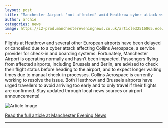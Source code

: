 ```yaml
---
layout: post
title: "Manchester Airport 'not affected' amid Heathrow cyber attack with flights cancelled"
author: archie
categories: news
image: https://i2-prod.manchestereveningnews.co.uk/article32516865.ece/ALTERNATES/s1200/0_Finance-survey.jpg
---
```

Flights at Heathrow and several other European airports have been delayed or cancelled due to a cyber attack affecting Collins Aerospace, a service provider for check-in and boarding systems. Fortunately, Manchester Airport is operating normally and hasn’t been impacted. Passengers flying from affected airports, including Brussels and Berlin, are advised to check their flight status before heading to the airport, and to expect longer waiting times due to manual check-in processes. Collins Aerospace is currently working to resolve the issue. Both Heathrow and Brussels airports have urged travellers to avoid arriving too early and to only travel if their flights are confirmed. Stay updated through local news sources or airport announcements!

![Article Image](https://i2-prod.manchestereveningnews.co.uk/article32516865.ece/ALTERNATES/s1200/0_Finance-survey.jpg)

[Read the full article at Manchester Evening News](https://www.manchestereveningnews.co.uk/news/greater-manchester-news/heathrow-cyber-attack-flights-cancelled-32516870)

---
